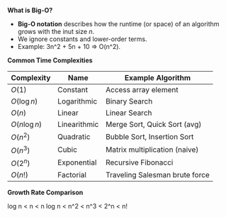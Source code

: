 **What is Big-O?**

- **Big-O notation** describes how the runtime (or space) of an algorithm grows with the inut size *n*.
- We ignore constants and lower-order terms.
- Example: 3n^2 + 5n + 10 => O(n^2).


**Common Time Complexities**

| Complexity    | Name         | Example Algorithm              |
| ------------- | ------------ | ------------------------------ |
| $O(1)$        | Constant     | Access array element           |
| $O(\log n)$   | Logarithmic  | Binary Search                  |
| $O(n)$        | Linear       | Linear Search                  |
| $O(n \log n)$ | Linearithmic | Merge Sort, Quick Sort (avg)   |
| $O(n^2)$      | Quadratic    | Bubble Sort, Insertion Sort    |
| $O(n^3)$      | Cubic        | Matrix multiplication (naive)  |
| $O(2^n)$      | Exponential  | Recursive Fibonacci            |
| $O(n!)$       | Factorial    | Traveling Salesman brute force |


**Growth Rate Comparison**

log n < n < n log n < n^2 < n^3 < 2^n < n!